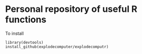 # Personal repository of useful R functions

To install

    library(devtools)
    install_github(explodecomputer/explodecomputr)

